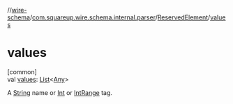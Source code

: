 //[wire-schema](../../../index.md)/[com.squareup.wire.schema.internal.parser](../index.md)/[ReservedElement](index.md)/[values](values.md)

# values

[common]\
val [values](values.md): [List](https://kotlinlang.org/api/latest/jvm/stdlib/kotlin.collections/-list/index.html)&lt;[Any](https://kotlinlang.org/api/latest/jvm/stdlib/kotlin/-any/index.html)&gt;

A [String](https://kotlinlang.org/api/latest/jvm/stdlib/kotlin/-string/index.html) name or [Int](https://kotlinlang.org/api/latest/jvm/stdlib/kotlin/-int/index.html) or [IntRange](https://kotlinlang.org/api/latest/jvm/stdlib/kotlin.ranges/-int-range/index.html) tag.

